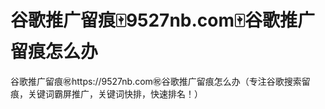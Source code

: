 # 谷歌推广留痕🀄️9527nb.com🀄️谷歌推广留痕怎么办

谷歌推广留痕㊗️https://9527nb.com㊗️谷歌推广留痕怎么办（专注谷歌搜索留痕，关键词霸屏推广，关键词快排，快速排名！）